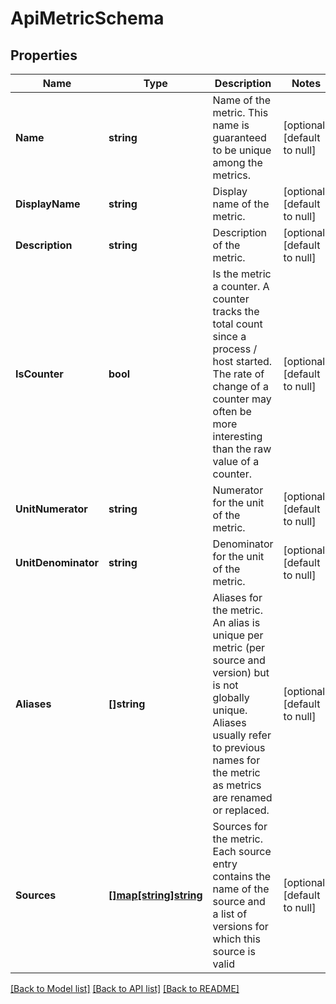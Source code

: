 # ApiMetricSchema

## Properties
Name | Type | Description | Notes
------------ | ------------- | ------------- | -------------
**Name** | **string** | Name of the metric. This name is guaranteed to be unique among the metrics. | [optional] [default to null]
**DisplayName** | **string** | Display name of the metric. | [optional] [default to null]
**Description** | **string** | Description of the metric. | [optional] [default to null]
**IsCounter** | **bool** | Is the metric a counter. A counter tracks the total count since a process / host started. The rate of change of a counter may often be more interesting than the raw value of a counter. | [optional] [default to null]
**UnitNumerator** | **string** | Numerator for the unit of the metric. | [optional] [default to null]
**UnitDenominator** | **string** | Denominator for the unit of the metric. | [optional] [default to null]
**Aliases** | **[]string** | Aliases for the metric. An alias is unique per metric (per source and version) but is not globally unique. Aliases usually refer to previous names for the metric as metrics are renamed or replaced. | [optional] [default to null]
**Sources** | [**[]map[string]string**](map.md) | Sources for the metric. Each source entry contains the name of the source and a list of versions for which this source is valid | [optional] [default to null]

[[Back to Model list]](../README.md#documentation-for-models) [[Back to API list]](../README.md#documentation-for-api-endpoints) [[Back to README]](../README.md)


